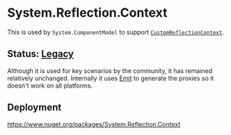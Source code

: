 # System.Reflection.Context
This is used by `System.ComponentModel` to support [`CustomReflectionContext`](https://learn.microsoft.com/dotnet/api/system.reflection.context.customreflectioncontext).

## Status: [Legacy](..\system.reflection\overview.md#status)
Although it is used for key scenarios by the community, it has remained relatively unchanged. Internally it uses [Emit](..\System.Reflection.Emit\readme.md) to generate the proxies so it doesn't work on all platforms.

## Deployment
https://www.nuget.org/packages/System.Reflection.Context
